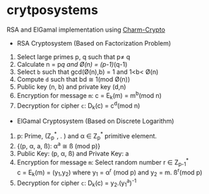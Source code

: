 # crytposystems
RSA and ElGamal implementation using [Charm-Crypto](https://jhuisi.github.io/charm/)
* RSA Cryptosystem (Based on Factorization Problem)
1.   Select large primes p, q such that p≠ q
2.   Calculate n = p*q and Ø(n) = (p-1)*(q-1)
3.   Select `b` such that gcd(Ø(n),b) = 1 and 1<b< Ø(n)
4.   Compute `d` such that bd ≅ 1(mod Ø(n))
5.   Public key (n, b) and private key (d,n)
6.   Encryption for message `m`: c = E<sub>k</sub>(m) = m<sup>b</sup>(mod n)
7.   Decryption for cipher `c`: D<sub>k</sub>(c) = c<sup>d</sup>(mod n)

* ElGamal Cryptosystem (Based on Discrete Logarithm)
1.   p: Prime, (Z<sub>p</sub><sup>\*</sup>, . ) and α ∈ Z<sub>p</sub><sup>\*</sup> primitive element.
2.   {(p, α, a, ß): α<sup>a</sup> ≅ ß (mod p)}
3.   Public Key: (p, α, ß) and Private Key: a
4.   Encryption for message `m`: Select random number r ∈ Z<sub>p-1</sub><sup>\*</sup>  
       c = E<sub>k</sub>(m) = (y<sub>1</sub>,y<sub>2</sub>) where y<sub>1</sub> = α<sup>r</sup> (mod p) and y<sub>2</sub> = m. ß<sup>r</sup>(mod p)
5.   Decryption for cipher `c`: D<sub>k</sub>(c) = y<sub>2</sub>.(y<sub>1</sub><sup>a</sup>)<sup>-1</sup>
